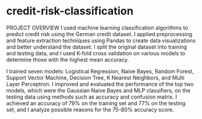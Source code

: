 # credit-risk-classification
PROJECT OVERVIEW
I used machine learning classification algorithms to predict credit risk using the German credit dataset. I applied preprocessing and feature extraction techniques using Pandas to create data visualizations and better understand the dataset. I split the original dataset into training and testing data, and I used K-fold cross validation on various models to determine those with the highest mean accuracy.

I trained seven models: Logistical Regression, Naive Bayes, Random Forest, Support Vector Machine, Decision Tree, K Nearest Neighbors, and Multi Layer Perceptron. I improved and evaluated the performance of the top two models, which were the Gaussian Naive Bayes and MLP classifiers, on the testing data using methods such as accuracy and confusion matrix. I achieved an accuracy of 79% on the training set and 77% on the testing set, and I analyze possible reasons for the 75-80% accuracy score.

